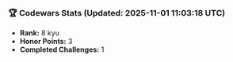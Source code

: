 ### 🏆 Codewars Stats (Updated: 2025-11-01 11:03:18 UTC)

- **Rank:** 8 kyu
- **Honor Points:** 3
- **Completed Challenges:** 1

